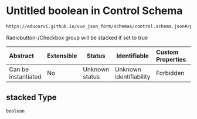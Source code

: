 # Untitled boolean in Control Schema

```txt
https://educorvi.github.io/vue_json_form/schemas/control.schema.json#/properties/options/properties/stacked
```

Radiobutton-/Checkbox group will be stacked if set to true


| Abstract            | Extensible | Status         | Identifiable            | Custom Properties | Additional Properties | Access Restrictions | Defined In                                                                     |
| :------------------ | ---------- | -------------- | ----------------------- | :---------------- | --------------------- | ------------------- | ------------------------------------------------------------------------------ |
| Can be instantiated | No         | Unknown status | Unknown identifiability | Forbidden         | Allowed               | none                | [control.schema.json\*](../schemas/control.schema.json "open original schema") |

## stacked Type

`boolean`
